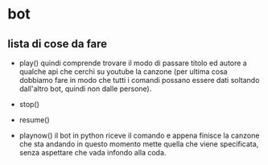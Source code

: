 # bot
## lista di cose da fare

- play() 
quindi comprende trovare il modo di passare titolo ed autore a qualche api che cerchi su youtube la canzone (per ultima cosa dobbiamo fare in modo che tutti i comandi possano essere dati soltando dall'altro bot, quindi non dalle persone).

- stop()

- resume()

- playnow()
il bot in python riceve il comando e appena finisce la canzone che sta andando in questo momento mette quella che viene specificata, senza aspettare che vada infondo alla coda.